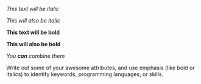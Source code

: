 *This text will be italic*

_This will also be italic_

**This text will be bold**

__This will also be bold__

_You **can** combine them_

Write out some of your awesome attributes, and use emphasis (like bold or italics) to identify keywords, programming languages, or skills. 

